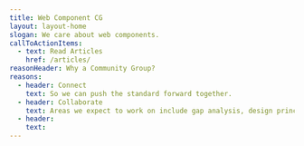 ```yaml
---
title: Web Component CG
layout: layout-home
slogan: We care about web components.
callToActionItems:
  - text: Read Articles
    href: /articles/
reasonHeader: Why a Community Group?
reasons:
  - header: Connect
    text: So we can push the standard forward together.
  - header: Collaborate
    text: Areas we expect to work on include gap analysis, design principles, common protocols, discoverability and quality, documentation, tooling, and more.
  - header:
    text:
---
```

